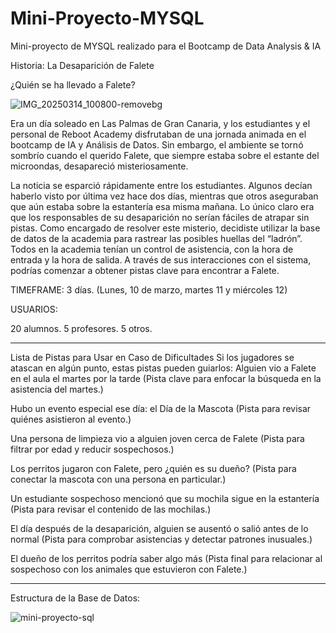 # Mini-Proyecto-MYSQL
Mini-proyecto de MYSQL realizado para el Bootcamp de Data Analysis &amp; IA

Historia: La Desaparición de Falete

¿Quién se ha llevado a Falete?

![IMG_20250314_100800-removebg](https://github.com/user-attachments/assets/3a0f8df9-a323-4e8b-800a-9b9af92c04d2)


Era un día soleado en Las Palmas de Gran Canaria, y los estudiantes y el personal de Reboot Academy disfrutaban de una jornada animada en el bootcamp de IA y Análisis de Datos. Sin embargo, el ambiente se tornó sombrío cuando el querido Falete, que siempre estaba sobre el estante del microondas, desapareció misteriosamente.

La noticia se esparció rápidamente entre los estudiantes. Algunos decían haberlo visto por última vez hace dos días, mientras que otros aseguraban que aún estaba sobre la estantería esa misma mañana. Lo único claro era que los responsables de su desaparición no serían fáciles de atrapar sin pistas.
Como encargado de resolver este misterio, decidiste utilizar la base de datos de la academia para rastrear las posibles huellas del “ladrón”. Todos en la academia tenían un control de asistencia, con la hora de entrada y la hora de salida. A través de sus interacciones con el sistema, podrías comenzar a obtener pistas clave para encontrar a Falete.

TIMEFRAME: 3 días. (Lunes, 10 de marzo, martes 11 y miércoles 12)

USUARIOS: 

20 alumnos.
5 profesores.
5 otros.

______________________________________________________________________________________________________________________________________

Lista de Pistas para Usar en Caso de Dificultades
Si los jugadores se atascan en algún punto, estas pistas pueden guiarlos:
Alguien vio a Falete en el aula el martes por la tarde
 (Pista clave para enfocar la búsqueda en la asistencia del martes.)


Hubo un evento especial ese día: el Día de la Mascota
 (Pista para revisar quiénes asistieron al evento.)


Una persona de limpieza vio a alguien joven cerca de Falete
 (Pista para filtrar por edad y reducir sospechosos.)


Los perritos jugaron con Falete, pero ¿quién es su dueño?
 (Pista para conectar la mascota con una persona en particular.)


Un estudiante sospechoso mencionó que su mochila sigue en la estantería
 (Pista para revisar el contenido de las mochilas.)


El día después de la desaparición, alguien se ausentó o salió antes de lo normal
 (Pista para comprobar asistencias y detectar patrones inusuales.)


El dueño de los perritos podría saber algo más
 (Pista final para relacionar al sospechoso con los animales que estuvieron con Falete.)

______________________________________________________________________________________________________________________________________

Estructura de la Base de Datos:


![mini-proyecto-sql](https://github.com/user-attachments/assets/29efffda-9971-446d-a1f6-ca0964e39a46)
